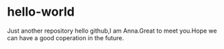 # hello-world
Just another repository
hello github,I am Anna.Great to meet you.Hope we can have a good coperation in the future.
